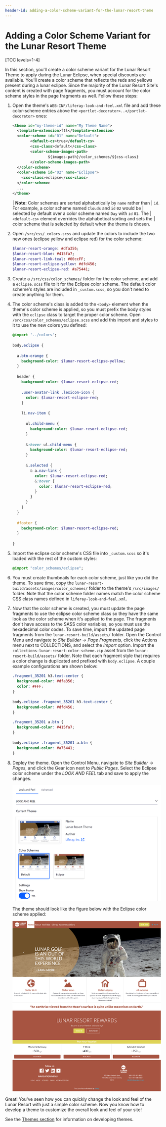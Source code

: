 ```yaml
---
header-id: adding-a-color-scheme-variant-for-the-lunar-resort-theme
---
```


# Adding a Color Scheme Variant for the Lunar Resort Theme

[TOC levels=1-4]

In this section, you'll create a color scheme variant for the Lunar Resort Theme 
to apply during the Lunar Eclipse, when special discounts are available. You'll 
create a color scheme that reflects the reds and yellows present during a lunar 
eclipse. Since the majority of the Lunar Resort Site's content is created with 
page fragments, you must account for the color scheme styles in the page 
fragments as well. Follow these steps:

1.  Open the theme's `WEB-INF/liferay-look-and-feel.xml` file and add these 
    color-scheme entries above the `<portlet-decorator>..</portlet-decorator>` 
    ones:

    ```xml
    <theme id="my-theme-id" name="My Theme Name">
      <template-extension>ftl</template-extension>
      <color-scheme id="01" name="Default">
      		<default-cs>true</default-cs>
      		<css-class>default</css-class>
      		<color-scheme-images-path>
      				${images-path}/color_schemes/${css-class}
      		</color-scheme-images-path>
      </color-scheme>
      <color-scheme id="02" name="Eclipse">
      	<css-class>eclipse</css-class>
      </color-scheme>
      ...
    </theme>
    ```

    | **Note:** Color schemes are sorted alphabetically by `name` rather than 
    | `id`. For example, a color scheme named `Clouds` and `id` `02` would be 
    | selected by default over a color scheme named `Day` with `id` `01`. The 
    | `<default-cs>` element overrides the alphabetical sorting and sets the 
    | color scheme that is selected by default when the theme is chosen.  

2.  Open `/src/css/_colors.scss` and update the colors to include the two new 
    ones (eclipse yellow and eclipse red) for the color scheme:

    ```sass    
    $lunar-resort-orange: #dfa356;
    $lunar-resort-blue: #415fa7;
    $lunar-resort-link-teal: #00ccFF;
    $lunar-resort-eclipse-yellow: #dfd456;
    $lunar-resort-eclipse-red: #a75441;
    ```

3.  Create a `/src/css/color_schemes/` folder for the color scheme, and add a 
    `eclipse.scss` file to it for the Eclipse color scheme. The default color 
    scheme's styles are included in `_custom.scss`, so you don't need to create 
    anything for them. 

4.  The color scheme's class is added to the `<body>` element when the theme's 
    color scheme is applied, so you must prefix the body styles with the 
    `eclipse` class to target the proper color scheme. Open 
    `/src/css/color_schemes/eclipse.scss` and add this import and styles to it 
    to use the new colors you defined:

    ```sass
    @import '../colors';
    
    body.eclipse {
      
      a.btn-orange {
        background-color: $lunar-resort-eclipse-yellow;
      }
    
      header {
        background-color: $lunar-resort-eclipse-red;
    
        .user-avatar-link .lexicon-icon {
          color: $lunar-resort-eclipse-red;
        }
        
        li.nav-item {
          
          ul.child-menu {
            background-color: $lunar-resort-eclipse-red;
          }
            
          &:hover ul.child-menu {
            background-color: $lunar-resort-eclipse-red;
          }
          
          &.selected {
            & a.nav-link {
              color: $lunar-resort-eclipse-red;
              &:hover {
                color: $lunar-resort-eclipse-red;
              }
            }
          }
        }
      }
    
      #footer {
        background-color: $lunar-resort-eclipse-red;
      }
    
    }
    ```

5.  Import the eclipse color scheme's CSS file into `_custom.scss` so it's 
    loaded with the rest of the custom styles:

    ```sass
    @import "color_schemes/eclipse";
    ```

6.  You must create thumbnails for each color scheme, just like you did the 
    theme. To save time, copy the 
    `lunar-resort-build/assets/images/color_schemes/` folder to the theme's 
    `/src/images/` folder. Note that the color scheme folder names match the 
    color scheme CSS class names defined in `liferay-look-and-feel.xml`.

7.  Now that the color scheme is created, you must update the page fragments to 
    use the eclipse color scheme class so they have the same look as the color 
    scheme when it's applied to the page. The fragments don't have access to the 
    SASS color variables, so you must use the hexadecimal color codes. To save 
    time, import the updated page fragments from the 
    `lunar-resort-build/assets/` folder. Open the Control Menu and navigate to 
    *Site Builder* &rarr; *Page Fragments*, click the Actions menu next to 
    COLLECTIONS, and select the *Import* option. Import the 
    `collections-lunar-resort-color-scheme.zip` asset from the 
    `lunar-resort-build/assets/` folder. Note that each fragment style that 
    requires a color change is duplicated and prefixed with `body.eclipse`. A 
    couple example configurations are shown below:
    
    ```css
    .fragment_35201 h3.text-center {
      background-color: #dfa356;
      color: #FFF;
    }

    body.eclipse .fragment_35201 h3.text-center {
      background-color: #dfd456;
    }
    ```

    ```css
    .fragment_35201 a.btn {
      background-color: #415fa7;
    }

    body.eclipse .fragment_35201 a.btn {
      background-color: #a75441;
    }
    ```

8.  Deploy the theme. Open the Control Menu, navigate to *Site Builder* &rarr; 
    *Pages*, and click the Gear icon next to *Public Pages*. Select the Eclipse 
    color scheme under the *LOOK AND FEEL* tab and save to apply the changes. 
    
    ![Figure 1: Color schemes are a good way to subtly change the look and feel of your site.](../../images/theme-tutorial-color-schemes.png)
    
    The theme should look like the figure below with the Eclipse color scheme 
    applied:

    ![Figure 2: The finished color scheme gives the Lunar Resort site a fiery glow.](../../images/theme-tutorial-eclipse-color-scheme.png)

Great! You've seen how you can quickly change the look and feel of the Lunar 
Resort with just a simple color scheme. Now you know how to develop a theme to 
customize the overall look and feel of your site! 

See the [Themes section](/docs/7-2/frameworks/-/knowledge_base/f/themes-introduction) 
for information on developing themes. 